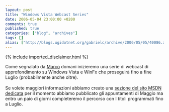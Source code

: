 ```yaml
---
layout: post
title: "Windows Vista Webcast Series"
date: 2006-05-04 23:00:00 +0200
comments: true
published: true
categories: ["blog", "archives"]
tags: []
alias: ["http://blogs.ugidotnet.org/gabrielc/archive/2006/05/05/40086.aspx"]
---
```

<!-- more -->
{% include imported_disclaimer.html %}
<div align="left" xmlns="http://www.w3.org/1999/xhtml">Come segnalato da <a href="http://blogs.devleap.com/marco/archive/2006/05/04/7355.aspx">Marco</a> domani inizieremo una serie di webcast di approfondimento su Windows Vista e WinFx che proseguirà fino a fine Luglio (probabilmente anche oltre).</div>
<div align="left" xmlns="http://www.w3.org/1999/xhtml"> </div>
<div align="left" xmlns="http://www.w3.org/1999/xhtml">Se volete maggiori informazioni abbiamo creato una <a href="http://www.microsoft.com/italy/msdn/risorsemsdn/windowsvista/default.mspx">sezione del sito MSDN dedicata</a> per il momento abbiamo pubblicato gli appuntamenti di Maggio ma entro un paio di giorni completeremo il percorso con I titoli programmati fino a Luglio.</div>
<div align="left" xmlns="http://www.w3.org/1999/xhtml"> </div>
<div align="left" xmlns="http://www.w3.org/1999/xhtml"> </div>
